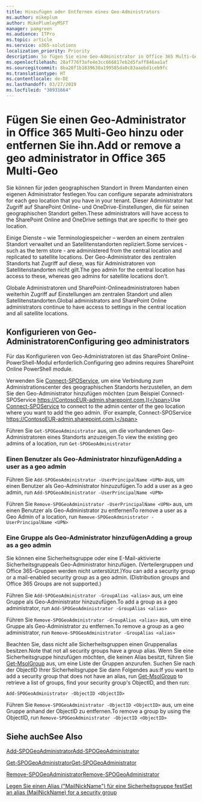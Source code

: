 ```yaml
---
title: Hinzufügen oder Entfernen eines Geo-Administrators
ms.author: mikeplum
author: MikePlumleyMSFT
manager: pamgreen
ms.audience: ITPro
ms.topic: article
ms.service: o365-solutions
localization_priority: Priority
description: So fügen Sie eine Geo-Administrator in Office 365 Multi-Geo hinzu oder entfernen ihn.
ms.openlocfilehash: 28af776f3afe4e3cc666817eb2d5faff846aa1af
ms.sourcegitcommit: 8ba20f1b1839630a199585da0c83aaebd1ceb9fc
ms.translationtype: HT
ms.contentlocale: de-DE
ms.lasthandoff: 03/27/2019
ms.locfileid: "30931664"
---
```

# <a name="add-or-remove-a-geo-administrator-in-office-365-multi-geo"></a><span data-ttu-id="50757-103">Fügen Sie einen Geo-Administrator in Office 365 Multi-Geo hinzu oder entfernen Sie ihn.</span><span class="sxs-lookup"><span data-stu-id="50757-103">Add or remove a geo administrator in Office 365 Multi-Geo</span></span>

<span data-ttu-id="50757-104">Sie können für jeden geographischen Standort in Ihrem Mandanten einen eigenen Administrator festlegen.</span><span class="sxs-lookup"><span data-stu-id="50757-104">You can configure separate administrators for each geo location that you have in your tenant.</span></span> <span data-ttu-id="50757-105">Dieser Administrator hat Zugriff auf SharePoint Online- und OneDrive-Einstellungen, die für seinen geographischen Standort gelten.</span><span class="sxs-lookup"><span data-stu-id="50757-105">These administrators will have access to the SharePoint Online and OneDrive settings that are specific to their geo location.</span></span>

<span data-ttu-id="50757-106">Einige Dienste – wie Terminologiespeicher – werden an einem zentralen Standort verwaltet und an Satellitenstandorten repliziert.</span><span class="sxs-lookup"><span data-stu-id="50757-106">Some services - such as the term store - are administered from the central location and replicated to satellite locations.</span></span> <span data-ttu-id="50757-107">Der Geo-Administrator des zentralen Standorts hat Zugriff auf diese, was für Administratoren von Satellitenstandorten nicht gilt.</span><span class="sxs-lookup"><span data-stu-id="50757-107">The geo admin for the central location has access to these, whereas geo admins for satellite locations don't.</span></span>

<span data-ttu-id="50757-108">Globale Administratoren und SharePoint-Onlineadministratoren haben weiterhin Zugriff auf Einstellungen am zentralen Standort und allen Satellitenstandorten.</span><span class="sxs-lookup"><span data-stu-id="50757-108">Global administrators and SharePoint Online administrators continue to have access to settings in the central location and all satellite locations.</span></span>

## <a name="configuring-geo-administrators"></a><span data-ttu-id="50757-109">Konfigurieren von Geo-Administratoren</span><span class="sxs-lookup"><span data-stu-id="50757-109">Configuring geo administrators</span></span>

<span data-ttu-id="50757-110">Für das Konfigurieren von Geo-Administratoren ist das SharePoint Online-PowerShell-Modul erforderlich.</span><span class="sxs-lookup"><span data-stu-id="50757-110">Configuring geo admins requires SharePoint Online PowerShell module.</span></span>

<span data-ttu-id="50757-111">Verwenden Sie [Connect-SPOService](https://docs.microsoft.com/powershell/module/sharepoint-online/Connect-SPOService), um eine Verbindung zum Administrationscenter des geographischen Standorts herzustellen, an dem Sie den Geo-Administrator hinzufügen möchten (zum Beispiel Connect-SPOService https://ContosoEUR-admin.sharepoint.com.))</span><span class="sxs-lookup"><span data-stu-id="50757-111">Use [Connect-SPOService](https://docs.microsoft.com/powershell/module/sharepoint-online/Connect-SPOService) to connect to the admin center of the geo location where you want to add the geo admin. (For example, Connect-SPOService  https://ContosoEUR-admin.sharepoint.com.)</span></span>

<span data-ttu-id="50757-112">Führen Sie `Get-SPOGeoAdministrator` aus, um die vorhandenen Geo-Administratoren eines Standorts anzuzeigen.</span><span class="sxs-lookup"><span data-stu-id="50757-112">To view the existing geo admins of a location, run `Get-SPOGeoAdministrator`</span></span>

### <a name="adding-a-user-as-a-geo-admin"></a><span data-ttu-id="50757-113">Einen Benutzer als Geo-Administrator hinzufügen</span><span class="sxs-lookup"><span data-stu-id="50757-113">Adding a user as a geo admin</span></span>

<span data-ttu-id="50757-114">Führen Sie `Add-SPOGeoAdministrator -UserPrincipalName <UPN>` aus, um einen Benutzer als Geo-Administrator hinzuzufügen.</span><span class="sxs-lookup"><span data-stu-id="50757-114">To add a user as a geo admin, run `Add-SPOGeoAdministrator -UserPrincipalName <UPN>`</span></span>

<span data-ttu-id="50757-115">Führen Sie `Remove-SPOGeoAdministrator -UserPrincipalName <UPN>` aus, um einen Benutzer als Geo-Administrator zu entfernen</span><span class="sxs-lookup"><span data-stu-id="50757-115">To remove a user as a Geo Admin of a location, run  `Remove-SPOGeoAdministrator -UserPrincipalName <UPN>`</span></span>

### <a name="adding-a-group-as-a-geo-admin"></a><span data-ttu-id="50757-116">Eine Gruppe als Geo-Administrator hinzufügen</span><span class="sxs-lookup"><span data-stu-id="50757-116">Adding a group as a geo admin</span></span>

<span data-ttu-id="50757-117">Sie können eine Sicherheitsgruppe oder eine E-Mail-aktivierte Sicherheitsgruppeals Geo-Administrator hinzufügen. (Verteilergruppen und Office 365-Gruppen werden nicht unterstützt.)</span><span class="sxs-lookup"><span data-stu-id="50757-117">You can add a security group or a mail-enabled security group as a geo admin. (Distribution groups and Office 365 Groups are not supported.)</span></span>

<span data-ttu-id="50757-118">Führen Sie `Add-SPOGeoAdministrator -GroupAlias <alias>` aus, um eine Gruppe als Geo-Administrator hinzuzufügen.</span><span class="sxs-lookup"><span data-stu-id="50757-118">To add a group as a geo administrator, run `Add-SPOGeoAdministrator -GroupAlias <alias>`</span></span>

<span data-ttu-id="50757-119">Führen Sie `Remove-SPOGeoAdministrator -GroupAlias <alias>` aus, um eine Gruppe als Geo-Administrator zu entfernen.</span><span class="sxs-lookup"><span data-stu-id="50757-119">To remove a group as a geo administrator, run `Remove-SPOGeoAdministrator -GroupAlias <alias>`</span></span>

<span data-ttu-id="50757-120">Beachten Sie, dass nicht alle Sicherheitsgruppen einen Gruppenalias besitzen.</span><span class="sxs-lookup"><span data-stu-id="50757-120">Note that not all security groups have a group alias.</span></span> <span data-ttu-id="50757-121">Wenn Sie eine Sicherheitsgruppe hinzufügen möchten, die keinen Alias besitzt, führen Sie [Get-MsolGroup](https://docs.microsoft.com/de-DE/powershell/module/msonline/get-msolgroup) aus, um eine Liste der Gruppen anzurufen. Suchen Sie nach der ObjectID Ihrer Sicherheitsgruppe Sie dann Folgendes aus:</span><span class="sxs-lookup"><span data-stu-id="50757-121">If you want to add a security group that does not have an alias, run [Get-MsolGroup](https://docs.microsoft.com/de-DE/powershell/module/msonline/get-msolgroup) to retrieve a list of groups, find your security group's ObjectID, and then run:</span></span>

`Add-SPOGeoAdministrator -ObjectID <ObjectID>`

<span data-ttu-id="50757-122">Führen Sie `Remove-SPOGeoAdministrator -ObjectID <ObjectID>` aus, um eine Gruppe anhand der ObjectID zu entfernen.</span><span class="sxs-lookup"><span data-stu-id="50757-122">To remove a group by using the ObjectID, run `Remove-SPOGeoAdministrator -ObjectID <ObjectID>`</span></span>

## <a name="see-also"></a><span data-ttu-id="50757-123">Siehe auch</span><span class="sxs-lookup"><span data-stu-id="50757-123">See Also</span></span>

[<span data-ttu-id="50757-124">Add-SPOGeoAdministrator</span><span class="sxs-lookup"><span data-stu-id="50757-124">Add-SPOGeoAdministrator</span></span>](https://docs.microsoft.com/powershell/module/sharepoint-online/add-spogeoadministrator)

[<span data-ttu-id="50757-125">Get-SPOGeoAdministrator</span><span class="sxs-lookup"><span data-stu-id="50757-125">Get-SPOGeoAdministrator</span></span>](https://docs.microsoft.com/powershell/module/sharepoint-online/get-spogeoadministrator)

[<span data-ttu-id="50757-126">Remove-SPOGeoAdministrator</span><span class="sxs-lookup"><span data-stu-id="50757-126">Remove-SPOGeoAdministrator</span></span>](https://docs.microsoft.com/powershell/module/sharepoint-online/remove-spogeoadministrator)

[<span data-ttu-id="50757-127">Legen Sie einen Alias ("MailNickName") für eine Sicherheitsgruppe fest</span><span class="sxs-lookup"><span data-stu-id="50757-127">Set an alias (MailNickName) for a security group</span></span>](https://docs.microsoft.com/de-DE/powershell/module/azuread/set-azureadgroup)